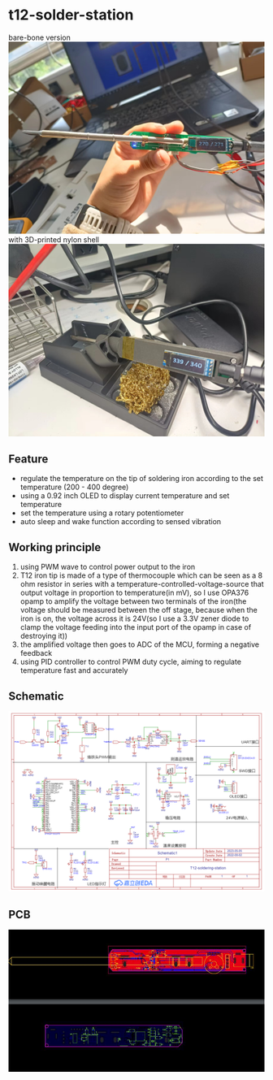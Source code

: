 # t12-solder-station

bare-bone version
![](/img/1.jpg)
with 3D-printed nylon shell
![](/img/2.jpg)

## Feature
* regulate the temperature on the tip of soldering iron according to the set temperature (200 - 400 degree)
* using a 0.92 inch OLED to display current temperature and set temperature
* set the temperature using a rotary potentiometer
* auto sleep and wake function according to sensed vibration

## Working principle
1. using PWM wave to control power output to the iron
2. T12 iron tip is made of a type of thermocouple which can be seen as a 8 ohm resistor in series with a temperature-controlled-voltage-source that output voltage in proportion to temperature(in mV), so I use OPA376 opamp to amplify the voltage between two terminals of the iron(the voltage should be measured between the off stage, because when the iron is on, the voltage across it is 24V(so I use a 3.3V zener diode to clamp the voltage feeding into the input port of the opamp in case of destroying it))
3. the amplified voltage then goes to ADC of the MCU, forming a negative feedback
4. using PID controller to control PWM duty cycle, aiming to regulate temperature fast and accurately

## Schematic
![](/img/sch.png)

## PCB
![](/img/pcb.jpg)

